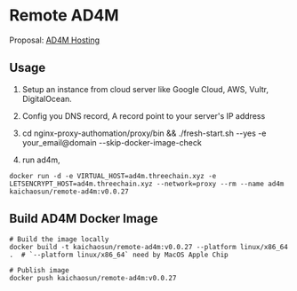 # Remote AD4M

Proposal: [AD4M Hosting](https://hackmd.io/@2dHpJQYgQrCqfxqXMtJTFQ/BJMp4nV1j)

## Usage

1. Setup an instance from cloud server like Google Cloud, AWS, Vultr, DigitalOcean.

2. Config you DNS record, A record point to your server's IP address

3. cd nginx-proxy-authomation/proxy/bin && ./fresh-start.sh --yes -e your_email@domain --skip-docker-image-check

4. run ad4m,
```shell
docker run -d -e VIRTUAL_HOST=ad4m.threechain.xyz -e LETSENCRYPT_HOST=ad4m.threechain.xyz --network=proxy --rm --name ad4m kaichaosun/remote-ad4m:v0.0.27
```

## Build AD4M Docker Image

```shell
# Build the image locally
docker build -t kaichaosun/remote-ad4m:v0.0.27 --platform linux/x86_64 .  # `--platform linux/x86_64` need by MacOS Apple Chip

# Publish image
docker push kaichaosun/remote-ad4m:v0.0.27
```